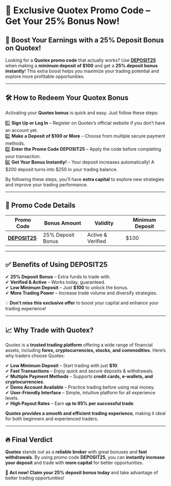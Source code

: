 # 🎉 Exclusive Quotex Promo Code – Get Your 25% Bonus Now!  

## 🚀 Boost Your Earnings with a 25% Deposit Bonus on Quotex!  

Looking for a **Quotex promo code** that actually works? Use **[DEPOSIT25](https://smartthriftfinder.com/quotex-kpseo)** when making a **minimum deposit of $100** and get a **25% deposit bonus instantly**! This extra boost helps you maximize your trading potential and explore more profitable opportunities.  

---

## 🛠 How to Redeem Your Quotex Bonus  
Activating your **Quotex bonus** is quick and easy. Just follow these steps:  

1️⃣ **Sign Up or Log In** – Register on Quotex’s official website if you don’t have an account yet.  
2️⃣ **Make a Deposit of $100 or More** – Choose from multiple secure payment methods.  
3️⃣ **Enter the Promo Code DEPOSIT25** – Apply the code before completing your transaction.  
4️⃣ **Get Your Bonus Instantly!** – Your deposit increases automatically! A $200 deposit turns into $250 in your trading balance.  

By following these steps, you’ll have **extra capital** to explore new strategies and improve your trading performance.  

---

## 📌 Promo Code Details  

| **Promo Code**  | **Bonus Amount**  | **Validity**  | **Minimum Deposit**  |  
|-----------------|------------------|--------------|----------------------|  
| **[DEPOSIT25](https://smartthriftfinder.com/quotex-kpseo)** | 25% Deposit Bonus | Active & Verified | $100 |  

---

## ✅ Benefits of Using DEPOSIT25  

✔ **25% Deposit Bonus** – Extra funds to trade with.  
✔ **Verified & Active** – Works today, guaranteed.  
✔ **Low Minimum Deposit** – Just **$100** to unlock the bonus.  
✔ **More Trading Power** – Increase trade volume and diversify strategies.  

💡 **Don’t miss this exclusive offer** to boost your capital and enhance your trading experience!  

---

## 📈 Why Trade with Quotex?  

Quotex is a **trusted trading platform** offering a wide range of financial assets, including **forex, cryptocurrencies, stocks, and commodities**. Here’s why traders choose Quotex:  

✔ **Low Minimum Deposit** – Start trading with just **$10**.  
✔ **Fast Transactions** – Enjoy quick and secure deposits & withdrawals.  
✔ **Multiple Payment Methods** – Supports **credit cards, e-wallets, and cryptocurrencies**.  
✔ **Demo Account Available** – Practice trading before using real money.  
✔ **User-Friendly Interface** – Simple, intuitive platform for all experience levels.  
✔ **High Payout Rates** – Earn **up to 95% per successful trade**.  

**Quotex provides a smooth and efficient trading experience**, making it ideal for both beginners and experienced traders.  

---

## 🔥 Final Verdict  

**Quotex** stands out as a **reliable broker** with great bonuses and **fast withdrawals**. By using promo code **DEPOSIT25**, you can **instantly increase your deposit** and trade with **more capital** for better opportunities.  

📢 **Act now! Claim your 25% deposit bonus today** and take advantage of better trading opportunities!  

